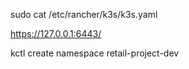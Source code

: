 sudo cat /etc/rancher/k3s/k3s.yaml

https://127.0.0.1:6443/


kctl create namespace retail-project-dev